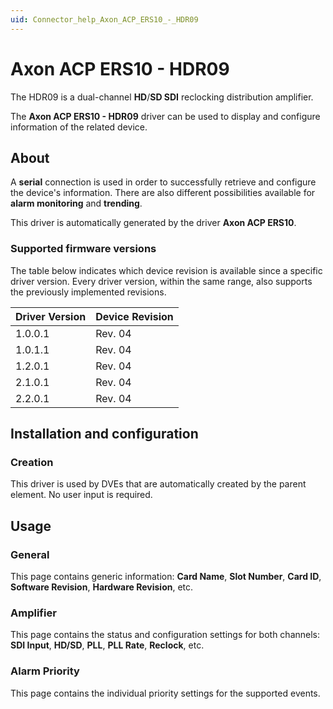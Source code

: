 ```yaml
---
uid: Connector_help_Axon_ACP_ERS10_-_HDR09
---
```


# Axon ACP ERS10 - HDR09

The HDR09 is a dual-channel **HD**/**SD SDI** reclocking distribution amplifier.

The **Axon ACP ERS10 - HDR09** driver can be used to display and configure information of the related device.

## About

A **serial** connection is used in order to successfully retrieve and configure the device's information. There are also different possibilities available for **alarm monitoring** and **trending**.

This driver is automatically generated by the driver **Axon ACP ERS10**.

### Supported firmware versions

The table below indicates which device revision is available since a specific driver version. Every driver version, within the same range, also supports the previously implemented revisions.

| **Driver Version** | **Device Revision** |
|--------------------|---------------------|
| 1.0.0.1            | Rev. 04             |
| 1.0.1.1            | Rev. 04             |
| 1.2.0.1            | Rev. 04             |
| 2.1.0.1            | Rev. 04             |
| 2.2.0.1            | Rev. 04             |

## Installation and configuration

### Creation

This driver is used by DVEs that are automatically created by the parent element. No user input is required.

## Usage

### General

This page contains generic information: **Card Name**, **Slot Number**, **Card ID**, **Software Revision**, **Hardware Revision**, etc.

### Amplifier

This page contains the status and configuration settings for both channels: **SDI Input**, **HD/SD**, **PLL**, **PLL Rate**, **Reclock**, etc.

### Alarm Priority

This page contains the individual priority settings for the supported events.

